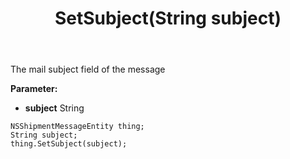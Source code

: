 ﻿---
uid: crmscript_ref_NSShipmentMessageEntity_SetSubject
title: SetSubject(String subject)
intellisense: NSShipmentMessageEntity.SetSubject
keywords: NSShipmentMessageEntity, GetSubject
so.topic: reference
---

The mail subject field of the message

**Parameter:** 
 - **subject** String

```crmscript
NSShipmentMessageEntity thing;
String subject;
thing.SetSubject(subject);
```

